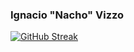 ### Ignacio "Nacho" Vizzo

<!-- [![Anurag's GitHub stats](https://github-readme-stats.vercel.app/api?username=nachovizzo)](https://github.com/anuraghazra/github-readme-stats) -->

[![GitHub Streak](https://github-readme-streak-stats.herokuapp.com?user=nachovizzo&hide_border=true)](https://git.io/streak-stats)
